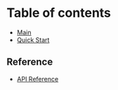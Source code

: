 # Table of contents

* [Main](README.md)
* [Quick Start](quick-start.md)

## Reference

* [API Reference](reference/api-reference.md)
